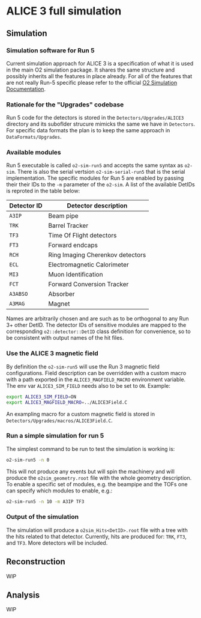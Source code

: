# ALICE 3 full simulation

## Simulation
### Simulation software for Run 5
Current simulation approach for ALICE 3 is a specification of what it is used in the main O2 simulation package.
It shares the same structure and possibly inherits all the features in place already.
For all of the features that are not really Run-5 specific please refer to the official [O2 Simulation Documentation](https://aliceo2group.github.io/simulation/docs/).

### Rationale for the "Upgrades" codebase
Run 5 code for the detectors is stored in the `Detectors/Upgrades/ALICE3` directory and its suboflder strucure mimicks the same we have in `Detectors`.
For specific data formats the plan is to keep the same approach in `DataFormats/Upgrades`.

### Available modules
Run 5 executable is called `o2-sim-run5` and accepts the same syntax as `o2-sim`.
There is also the serial vertsion `o2-sim-serial-run5` that is the serial implementation.
The specific modules for Run 5 are enabled by passing their their IDs to the `-m` parameter of the `o2-sim`.
A list of the available DetIDs is reproted in the table below:

| Detector ID | Detector description             |
|-------------|----------------------------------|
| `A3IP`      | Beam pipe                        |
| `TRK`       | Barrel Tracker                   |
| `TF3`       | Time Of Flight detectors         |
| `FT3`       | Forward endcaps                  |
| `RCH`       | Ring Imaging Cherenkov detectors |
| `ECL`       | Electromagnetic Calorimeter      |
| `MI3`       | Muon Identification              |
| `FCT`       | Forward Conversion Tracker       |
| `A3ABSO`    | Absorber                         |
| `A3MAG`     | Magnet                           |

Names are arbitrarily chosen and are such as to be orthogonal to any Run 3+ other DetID.
The detector IDs of sensitive modules are mapped to the corresponding `o2::detector::DetID` class definition for convenience, so to be consistent with output names of the hit files.

### Use the ALICE 3 magnetic field
By definition the `o2-sim-run5` will use the Run 3 magnetic field configurations.
Field description can be overridden with a custom macro with a path exported in the `ALICE3_MAGFIELD_MACRO` environment variable.
The env var `ALICE3_SIM_FIELD` needs also to be set to `ON`.
Example:

```bash
export ALICE3_SIM_FIELD=ON
export ALICE3_MAGFIELD_MACRO=../ALICE3Field.C
```

An exampling macro for a custom magnetic field is stored in `Detectors/Upgrades/macros/ALICE3Field.C`.

### Run a simple simulation for run 5
The simplest command to be run to test the simulation is working is:

```bash
o2-sim-run5 -n 0
```
This will not produce any events but will spin the machinery and will produce the `o2sim_geometry.root` file with the whole geometry description.
To enable a specific set of modules, e.g. the beampipe and the TOFs one can specify which modules to enable, e.g.:

```bash
o2-sim-run5 -n 10 -m A3IP TF3
```
### Output of the simulation
The simulation will produce a `o2sim_Hits<DetID>.root` file with a tree with the hits related to that detector.
Currently, hits are produced for: `TRK`, `FT3`, and `TF3`.
More detectors will be included.

## Reconstruction
WIP

## Analysis
WIP